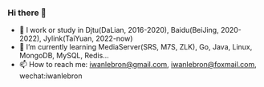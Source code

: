 ### Hi there 👋

- 🔭 I work or study in Djtu(DaLian, 2016-2020), Baidu(BeiJing, 2020-2022), Jylink(TaiYuan, 2022-now)
- 🌱 I’m currently learning MediaServer(SRS, M7S, ZLK), Go, Java, Linux, MongoDB, MySQL, Redis...
- 📫 How to reach me: iwanlebron@gmail.com, iwanlebron@foxmail.com, wechat:iwanlebron 
